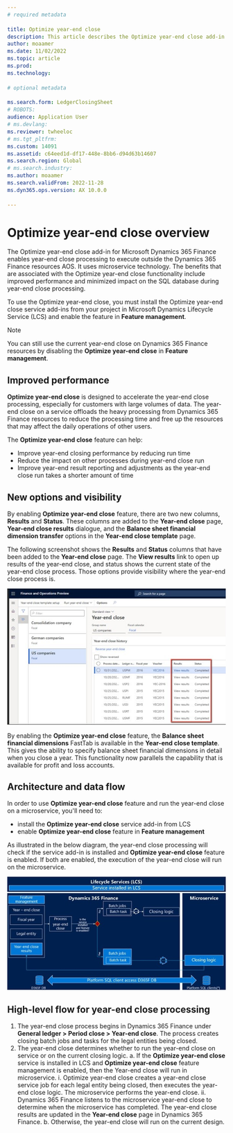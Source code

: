 ```yaml
---
# required metadata

title: Optimize year-end close 
description: This article describes the Optimize year-end close add-in that is available for the general ledger year-end close process. 
author: moaamer
ms.date: 11/02/2022
ms.topic: article
ms.prod: 
ms.technology: 

# optional metadata

ms.search.form: LedgerClosingSheet
# ROBOTS: 
audience: Application User
# ms.devlang: 
ms.reviewer: twheeloc
# ms.tgt_pltfrm: 
ms.custom: 14091
ms.assetid: c64eed1d-df17-448e-8bb6-d94d63b14607
ms.search.region: Global
# ms.search.industry: 
ms.author: moaamer
ms.search.validFrom: 2022-11-28
ms.dyn365.ops.version: AX 10.0.0

---
```


# Optimize year-end close overview

The Optimize year-end close add-in for Microsoft Dynamics 365 Finance enables year-end close processing to execute outside the Dynamics 365 Finance resources AOS. It 
uses microservice technology. The benefits that are associated with the Optimize year-end close functionality include improved performance and minimized impact on the 
SQL database during year-end close processing. 

To use the Optimize year-end close, you must install the Optimize year-end close service add-ins from your project in Microsoft Dynamics Lifecycle Service (LCS) and 
enable the feature in **Feature management**.

> [!NOTE] 
> You can still use the current year-end close on Dynamics 365 Finance resources by disabling the **Optimize year-end close** in **Feature management**. 

## Improved performance

**Optimize year-end close** is designed to accelerate the year-end close processing, especially for customers with large volumes of data. The year-end close on a service offloads the heavy processing from Dynamics 365 Finance resources to reduce the processing time and free up the resources that may affect the daily operations of other users. 

The **Optimize year-end close** feature can help:

 - Improve year-end closing performance by reducing run time
 - Reduce the impact on other processes during year-end close run
 - Improve year-end result reporting and adjustments as the year-end close run takes a shorter amount of time

## New options and visibility
By enabling **Optimize year-end close** feature, there are two new columns, **Results** and **Status**. These columns are added to the **Year-end close** page, **Year-end close results** dialogue, and the **Balance sheet financial dimension transfer** options in the **Year-end close template** page. 

The following screenshot shows the **Results** and **Status** columns that have been added to the **Year-end close** page. The **View results** link to open up results of the year-end close, and status shows the current state of the year-end close process. Those options provide visibility where the year-end close process is. 

[![Year-end close.](./media/Yearendclose.jpg)](./media/Yearendclose.jpg)

By enabling the **Optimize year-end close** feature, the **Balance sheet financial dimensions** FastTab is available in the **Year-end close template**. This gives the ability to specify balance sheet financial dimensions in detail when you close a year. This functionality now parallels the capability that is available for profit and loss accounts.

## Architecture and data flow 

In order to use **Optimize year-end close** feature and run the year-end close on a microservice, you'll need to:
 - install the **Optimize year-end close** service add-in from LCS 
 - enable **Optimize year-end close** feature in **Feature management** 
 
As illustrated in the below diagram, the year-end close processing will check if the service add-in is installed and **Optimize year-end close** feature is enabled. If both are enabled, the execution of the year-end close will run on the microservice.

[![Lifecycle services.](./media/Lifecycle-services.jpg)](./media/Lifecycle-services.jpg)


## High-level flow for year-end close processing

1.	The year-end close process begins in Dynamics 365 Finance under **General ledger > Period close > Year-end close**. The process creates closing batch jobs
and tasks for the legal entities being closed.
2.	The year-end close determines whether to run the year-end close on service or on the current closing logic. 
    a.	If the **Optimize year-end close** service is installed in LCS and **Optimize year-end close** feature management is enabled, then the Year-end close will run in microservice. 
        i.	Optimize year-end close creates a year-end close service job for each legal entity being closed, then executes the year-end close logic. The microservice 
        performs the year-end close. 
        ii.	Dynamics 365 Finance listens to the microservice year-end close to determine when the microservice has completed. The year-end close results are updated in 
        the **Year-end close** page in Dynamics 365 Finance. 
    b.	Otherwise, the year-end close will run on the current design.
